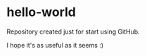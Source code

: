 # hello-world

Repository created just for start using GitHub.

I hope it's as useful as it seems :)
